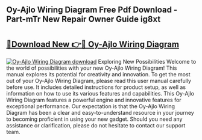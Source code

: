 ## Oy-Ajlo Wiring Diagram Free Pdf Download - Part-mTr New Repair Owner Guide ig8xt

# <h2><a href="http://dfnmif.blite.top/?on=Oy-Ajlo+Wiring+Diagram">🔗Download New 👉🔴 Oy-Ajlo Wiring Diagram</a></h2>

[![Oy-Ajlo Wiring Diagram download](https://i.imgur.com/lujVjoI.png)](http://dfnmif.blite.top/?on=Oy-Ajlo+Wiring+Diagram)
Exploring New Possibilities Welcome to the world of possibilities with your new Oy-Ajlo Wiring Diagram! This manual explores its potential for creativity and innovation. To get the most out of your Oy-Ajlo Wiring Diagram, please read this user manual carefully before use. It includes detailed instructions for product setup, as well as information on how to use its various features and capabilities. This Oy-Ajlo Wiring Diagram features a powerful engine and innovative features for exceptional performance. Our expectation is that the Oy-Ajlo Wiring Diagram has been a clear and easy-to-understand resource in your journey to becoming proficient in using your new gadget. Should you need any assistance or clarification, please do not hesitate to contact our support team.
